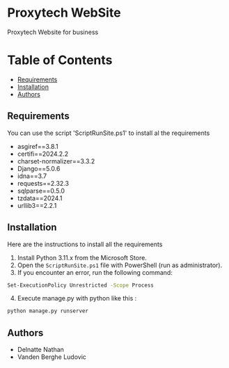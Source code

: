 # Proxytech WebSite
Proxytech Website for business

# Table of Contents

- [Requirements](#Requirements)
- [Installation](#Installation)
- [Authors](#Authors)


## Requirements
You can use the script 'ScriptRunSite.ps1' to install al the requirements

- asgiref==3.8.1
- certifi==2024.2.2
- charset-normalizer==3.3.2
- Django==5.0.6
- idna==3.7
- requests==2.32.3
- sqlparse==0.5.0
- tzdata==2024.1
- urllib3==2.2.1

## Installation

Here are the instructions to install all the requirements

1. Install Python 3.11.x from the Microsoft Store.
2. Open the `ScriptRunSite.ps1` file with PowerShell (run as administrator).
3. If you encounter an error, run the following command:
```bash
Set-ExecutionPolicy Unrestricted -Scope Process
```
4. Execute manage.py with python like this :
```python
python manage.py runserver
```

## Authors

- Delnatte Nathan
- Vanden Berghe Ludovic